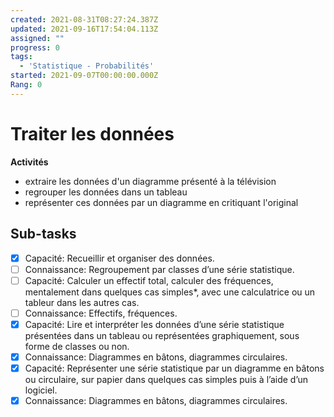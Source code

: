 ```yaml
---
created: 2021-08-31T08:27:24.387Z
updated: 2021-09-16T17:54:04.113Z
assigned: ""
progress: 0
tags:
  - 'Statistique - Probabilités'
started: 2021-09-07T00:00:00.000Z
Rang: 0
---
```


# Traiter les données

**Activités**
 - extraire les données d'un diagramme présenté à la télévision
 - regrouper les données dans un tableau
 - représenter ces données par un diagramme en critiquant l'original

## Sub-tasks

- [x] Capacité: Recueillir et organiser des données.
- [ ] Connaissance: Regroupement par classes d’une série statistique.
- [ ] Capacité: Calculer un effectif total, calculer des fréquences, mentalement dans quelques cas simples*, avec une calculatrice ou un tableur dans les autres cas.
- [ ] Connaissance: Effectifs, fréquences.
- [x] Capacité: Lire et interpréter les données d’une série statistique présentées dans un tableau ou représentées graphiquement, sous forme de classes ou non.
- [x] Connaissance: Diagrammes en bâtons, diagrammes circulaires.
- [x] Capacité: Représenter une série statistique par un diagramme en bâtons ou circulaire, sur papier dans quelques cas simples puis à l’aide d’un logiciel.
- [x] Connaissance: Diagrammes en bâtons, diagrammes circulaires.
